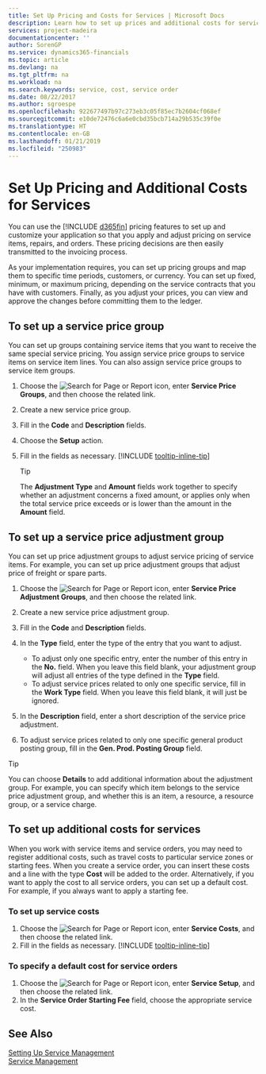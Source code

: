 ```yaml
---
title: Set Up Pricing and Costs for Services | Microsoft Docs
description: Learn how to set up prices and additional costs for services.
services: project-madeira
documentationcenter: ''
author: SorenGP
ms.service: dynamics365-financials
ms.topic: article
ms.devlang: na
ms.tgt_pltfrm: na
ms.workload: na
ms.search.keywords: service, cost, service order
ms.date: 08/22/2017
ms.author: sgroespe
ms.openlocfilehash: 922677497b97c273eb3c05f85ec7b2604cf068ef
ms.sourcegitcommit: e10de72476c6a6e0cbd35bcb714a29b535c39f0e
ms.translationtype: HT
ms.contentlocale: en-GB
ms.lasthandoff: 01/21/2019
ms.locfileid: "250983"
---
```

# <a name="set-up-pricing-and-additional-costs-for-services"></a>Set Up Pricing and Additional Costs for Services
You can use the [!INCLUDE [d365fin](includes/d365fin_md.md)] pricing features to set up and customize your application so that you apply and adjust pricing on service items, repairs, and orders. These pricing decisions are then easily transmitted to the invoicing process.  
  
As your implementation requires, you can set up pricing groups and map them to specific time periods, customers, or currency. You can set up fixed, minimum, or maximum pricing, depending on the service contracts that you have with customers. Finally, as you adjust your prices, you can view and approve the changes before committing them to the ledger.  

## <a name="to-set-up-a-service-price-group"></a>To set up a service price group
You can set up groups containing service items that you want to receive the same special service pricing. You assign service price groups to service items on service item lines. You can also assign service price groups to service item groups.  

1. Choose the ![Search for Page or Report](media/ui-search/search_small.png "Search for Page or Report icon") icon, enter **Service Price Groups**, and then choose the related link.  
2. Create a new service price group.  
3. Fill in the **Code** and **Description** fields.  
4. Choose the **Setup** action.  
5. Fill in the fields as necessary. [!INCLUDE [tooltip-inline-tip](includes/tooltip-inline-tip_md.md)]  

   > [!Tip]
   > The **Adjustment Type** and **Amount** fields work together to specify whether an adjustment concerns a fixed amount, or applies only when the total service price exceeds or is lower than the amount in the **Amount** field.  

## <a name="to-set-up-a-service-price-adjustment-group"></a>To set up a service price adjustment group  
You can set up price adjustment groups to adjust service pricing of service items. For example, you can set up price adjustment groups that adjust price of freight or spare parts.  
  
1. Choose the ![Search for Page or Report](media/ui-search/search_small.png "Search for Page or Report icon") icon, enter **Service Price Adjustment Groups**, and then choose the related link.  
2. Create a new service price adjustment group.  
3. Fill in the **Code** and **Description** fields.  
4. In the **Type** field, enter the type of the entry that you want to adjust.  
  
    * To adjust only one specific entry, enter the number of this entry in the **No.** field. When you leave this field blank, your adjustment group will adjust all entries of the type defined in the **Type** field.  
    * To adjust service prices related to only one specific service, fill in the **Work Type** field. When you leave this field blank, it will just be ignored.  
  
5. In the **Description** field, enter a short description of the service price adjustment.  
6. To adjust service prices related to only one specific general product posting group, fill in the **Gen. Prod. Posting Group** field.

> [!Tip]
> You can choose **Details** to add additional information about the adjustment group. For example, you can specify which item belongs to the service price adjustment group, and whether this is an item, a resource, a resource group, or a service charge.  

## <a name="to-set-up-additional-costs-for-services"></a>To set up additional costs for services
When you work with service items and service orders, you may need to register additional costs, such as travel costs to particular service zones or starting fees. When you create a service order, you can insert these costs and a line with the type **Cost** will be added to the order. Alternatively, if you want to apply the cost to all service orders, you can set up a default cost. For example, if you always want to apply a starting fee.
  
### <a name="to-set-up-service-costs"></a>To set up service costs
1. Choose the ![Search for Page or Report](media/ui-search/search_small.png "Search for Page or Report icon") icon, enter **Service Costs**, and then choose the related link. 
2. Fill in the fields as necessary. [!INCLUDE [tooltip-inline-tip](includes/tooltip-inline-tip_md.md)]  

### <a name="to-specify-a-default-cost-for-service-orders"></a>To specify a default cost for service orders
1. Choose the ![Search for Page or Report](media/ui-search/search_small.png "Search for Page or Report icon") icon, enter **Service Setup**, and then choose the related link. 
2. In the **Service Order Starting Fee** field, choose the appropriate service cost.

## <a name="see-also"></a>See Also
[Setting Up Service Management](service-setup-service.md)  
[Service Management](service-service.md)  
